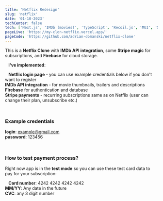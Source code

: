 ```yaml
---
title: 'Netflix Redesign'
slug: 'netflix'
date: '01-10-2023'
techCenter: false
tech: ['Next.js', 'IMDb (movies)', 'TypeScript', 'Recoil.js', 'MUI', 'Stripe', 'Firebase', "ReactPlayer", "TailwindCSS"]
pageLive: 'https://my-clon-netflix.vercel.app/'
pageCode: 'https://github.com/adrian-domanski/netflix-clone'
---
```


This is a **Netflix Clone** with **IMDb API integration**, some **Stripe magic** for subscriptions, and **Firebase** for cloud storage.  
` `  
` `
**I've implemented:**  
` `  
` `
**Netflix login page** - you can use example credentials below if you don't want to register  
**IMDb API integration** - for movie thumbnails, trailers and descriptions  
**Firebase** for authentication and database  
**Stripe payments** - recurring subscriptions same as on Netflix (user can change their plan, unsubscribe etc.)   
` `  
` `
### Example credentials
**login**: example@gmail.com  
**password**: 123456  
` `  
` `
### How to test payment process?
Right now app is in the **test mode** so you can use these test card data to pay for your subscription:  
` `  
` `
**Card number**: 4242 4242 4242 4242  
**MM/YY**: Any date in the future  
**CVC**: any 3 digit number  